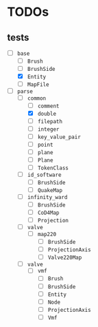# TODOs
## tests
 - [ ] `base`
   - [ ] `Brush`
   - [ ] `BrushSide`
   - [x] `Entity`
   - [ ] `MapFile`
 - [ ] `parse`
   - [ ] `common`
     - [ ] `comment`
     - [x] `double`
     - [ ] `filepath`
     - [ ] `integer`
     - [ ] `key_value_pair`
     - [ ] `point`
     - [ ] `plane`
     - [ ] `Plane`
     - [ ] `TokenClass`
   - [ ] `id_software`
     - [ ] `BrushSide`
     - [ ] `QuakeMap`
   - [ ] `infinity_ward`
     - [ ] `BrushSide`
     - [ ] `CoD4Map`
     - [ ] `Projection`
   - [ ] `valve`
     - [ ] `map220`
       - [ ] `BrushSide`
       - [ ] `ProjectionAxis`
       - [ ] `Valve220Map`
   - [ ] `valve`
     - [ ] `vmf`
       - [ ] `Brush`
       - [ ] `BrushSide`
       - [ ] `Entity`
       - [ ] `Node`
       - [ ] `ProjectionAxis`
       - [ ] `Vmf`
